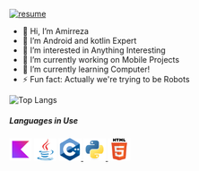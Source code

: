 [![resume](https://img.shields.io/badge/download-resume-blue.svg)](https://github.com/LeDerouxe/LeDerouxe/blob/main/resume2024.10.26.pdf)

- 👋 Hi, I’m Amirreza
- 🧪 I’m Android and kotlin Expert
- 👀 I’m interested in Anything Interesting
- 🔭 I’m currently working on Mobile Projects
- 🌱 I’m currently learning Computer!
- ⚡ Fun fact: Actually we're trying to be Robots
  <div  align="center">
<img src="https://github-readme-stats.vercel.app/api/top-langs/?username=Lederouxe&theme=gotham&layout=compact" alt="Top Langs" style="width:400px;"/>
  </div>
 <h5>Languages in Use</h5>
      <p>
     <a href="https://www.Kotlinlang.org/" target="_blank" rel="noreferrer"><img src="https://raw.githubusercontent.com/devicons/devicon/master/icons/kotlin/kotlin-original.svg" alt="c" width="40" height="40"/></a>
     <a href="https://www.cprogramming.com/" target="_blank" rel="noreferrer"><img src="https://raw.githubusercontent.com/devicons/devicon/master/icons/java/java-original.svg" alt="c" width="40" height="40"/></a>
      <a href="https://www.w3schools.com/cpp/" target="_blank" rel="noreferrer"> <img src="https://raw.githubusercontent.com/devicons/devicon/master/icons/cplusplus/cplusplus-original.svg" alt="cplusplus" width="40" height="40"/> </a>
      <a href="https://www.python.org" target="_blank" rel="noreferrer"> <img src="https://raw.githubusercontent.com/devicons/devicon/master/icons/python/python-original.svg" alt="python" width="40" height="40"/> </a>
     <a href="https://www.w3.org/html/" target="_blank" rel="noreferrer"> <img src="https://raw.githubusercontent.com/devicons/devicon/master/icons/html5/html5-original-wordmark.svg" alt="html5" width="40" height="40"/> </a>
      </p>

<!---
LeDerouxe/LeDerouxe is a ✨ special ✨ repository because its `README.md` (this file) appears on your GitHub profile.
You can click the Preview link to take a look at your changes.
--->
